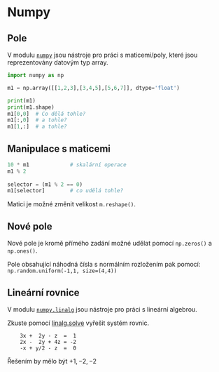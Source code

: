 # Numpy

## Pole

V modulu [`numpy`][numpy] jsou nástroje pro práci s maticemi/poly, které
jsou reprezentovány datovým typ array.


```python
import numpy as np

m1 = np.array([[1,2,3],[3,4,5],[5,6,7]], dtype='float')

print(m1)
print(m1.shape)
m1[0,0]  # Co dělá tohle?
m1[:,0]  # a tohle?
m1[1,:]  # a tohle?
```

## Manipulace s maticemi

```python
10 * m1             # skalární operace
m1 % 2              
                    
selector = (m1 % 2 == 0)
m1[selector]        # co udělá tohle?        
```

Matici je možné změnit velikost `m.reshape()`.

## Nové pole

Nové pole je kromě přímého zadání možné udělat pomocí 
`np.zeros()` a `np.ones()`.

Pole obsahující náhodná čísla s normálním rozložením pak pomocí: 
`np.random.uniform(-1,1, size=(4,4))`


## Lineární rovnice

V modulu [`numpy.linalg`][linalg] jsou nástroje pro práci 
s lineární algebrou.
 
Zkuste pomocí [linalg.solve][linalg] vyřešit systém rovnic.
```
    3x +  2y - z  =  1 
    2x -  2y + 4z = -2 
    -x + y/2 - z  =  0 
```

Řešením by mělo být $+1, -2, -2$ 


[numpy]: https://docs.scipy.org/doc/numpy-1.13.0/reference/index.html
[linalg]: https://docs.scipy.org/doc/numpy-1.13.0/reference/routines.linalg.html
